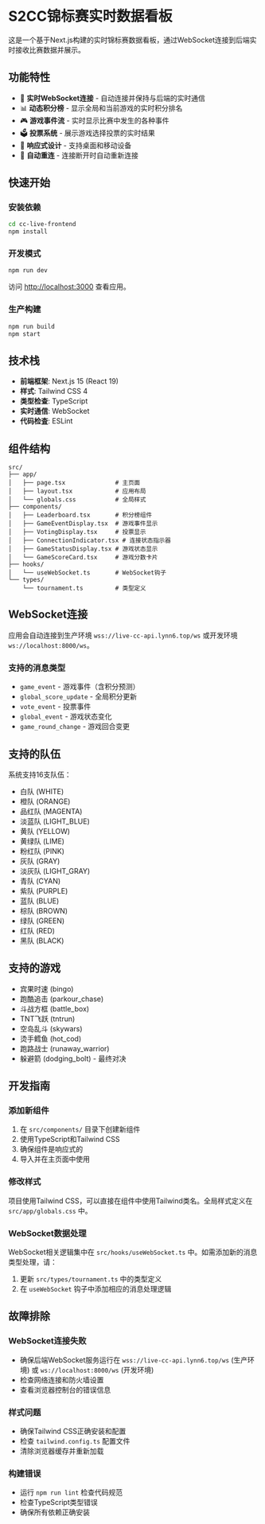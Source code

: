 # S2CC锦标赛实时数据看板

这是一个基于Next.js构建的实时锦标赛数据看板，通过WebSocket连接到后端实时接收比赛数据并展示。

## 功能特性

- 🔗 **实时WebSocket连接** - 自动连接并保持与后端的实时通信
- 📊 **动态积分榜** - 显示全局和当前游戏的实时积分排名
- 🎮 **游戏事件流** - 实时显示比赛中发生的各种事件
- 🗳️ **投票系统** - 展示游戏选择投票的实时结果
- 📱 **响应式设计** - 支持桌面和移动设备
- 💫 **自动重连** - 连接断开时自动重新连接

## 快速开始

### 安装依赖
```bash
cd cc-live-frontend
npm install
```

### 开发模式
```bash
npm run dev
```

访问 [http://localhost:3000](http://localhost:3000) 查看应用。

### 生产构建
```bash
npm run build
npm start
```

## 技术栈

- **前端框架**: Next.js 15 (React 19)
- **样式**: Tailwind CSS 4
- **类型检查**: TypeScript
- **实时通信**: WebSocket
- **代码检査**: ESLint

## 组件结构

```
src/
├── app/
│   ├── page.tsx              # 主页面
│   ├── layout.tsx            # 应用布局
│   └── globals.css           # 全局样式
├── components/
│   ├── Leaderboard.tsx       # 积分榜组件
│   ├── GameEventDisplay.tsx  # 游戏事件显示
│   ├── VotingDisplay.tsx     # 投票显示
│   ├── ConnectionIndicator.tsx # 连接状态指示器
│   ├── GameStatusDisplay.tsx # 游戏状态显示
│   └── GameScoreCard.tsx     # 游戏分数卡片
├── hooks/
│   └── useWebSocket.ts       # WebSocket钩子
└── types/
    └── tournament.ts         # 类型定义
```

## WebSocket连接

应用会自动连接到生产环境 `wss://live-cc-api.lynn6.top/ws` 或开发环境 `ws://localhost:8000/ws`。

### 支持的消息类型

- `game_event` - 游戏事件（含积分预测）
- `global_score_update` - 全局积分更新
- `vote_event` - 投票事件
- `global_event` - 游戏状态变化
- `game_round_change` - 游戏回合变更

## 支持的队伍

系统支持16支队伍：
- 白队 (WHITE)
- 橙队 (ORANGE)  
- 品红队 (MAGENTA)
- 淡蓝队 (LIGHT_BLUE)
- 黄队 (YELLOW)
- 黄绿队 (LIME)
- 粉红队 (PINK)
- 灰队 (GRAY)
- 淡灰队 (LIGHT_GRAY)
- 青队 (CYAN)
- 紫队 (PURPLE)
- 蓝队 (BLUE)
- 棕队 (BROWN)
- 绿队 (GREEN)
- 红队 (RED)
- 黑队 (BLACK)

## 支持的游戏

- 宾果时速 (bingo)
- 跑酷追击 (parkour_chase)
- 斗战方框 (battle_box)
- TNT飞跃 (tntrun)
- 空岛乱斗 (skywars)
- 烫手鳕鱼 (hot_cod)
- 跑路战士 (runaway_warrior)
- 躲避箭 (dodging_bolt) - 最终对决

## 开发指南

### 添加新组件
1. 在 `src/components/` 目录下创建新组件
2. 使用TypeScript和Tailwind CSS
3. 确保组件是响应式的
4. 导入并在主页面中使用

### 修改样式
项目使用Tailwind CSS，可以直接在组件中使用Tailwind类名。全局样式定义在 `src/app/globals.css` 中。

### WebSocket数据处理
WebSocket相关逻辑集中在 `src/hooks/useWebSocket.ts` 中。如需添加新的消息类型处理，请：
1. 更新 `src/types/tournament.ts` 中的类型定义
2. 在 `useWebSocket` 钩子中添加相应的消息处理逻辑

## 故障排除

### WebSocket连接失败
- 确保后端WebSocket服务运行在 `wss://live-cc-api.lynn6.top/ws` (生产环境) 或 `ws://localhost:8000/ws` (开发环境)
- 检查网络连接和防火墙设置
- 查看浏览器控制台的错误信息

### 样式问题
- 确保Tailwind CSS正确安装和配置
- 检查 `tailwind.config.ts` 配置文件
- 清除浏览器缓存并重新加载

### 构建错误
- 运行 `npm run lint` 检查代码规范
- 检查TypeScript类型错误
- 确保所有依赖正确安装
